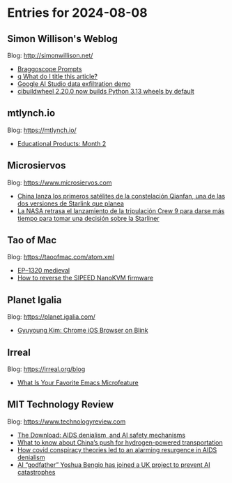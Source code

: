 # Entries for 2024-08-08
## Simon Willison's Weblog 
Blog: http://simonwillison.net/ 

- [Braggoscope Prompts](https://simonwillison.net/2024/Aug/7/braggoscope-prompts/#atom-everything)
- [q What do I title this article?](https://simonwillison.net/2024/Aug/7/q-what-do-i-title-this-article/#atom-everything)
- [Google AI Studio data exfiltration demo](https://simonwillison.net/2024/Aug/7/google-ai-studio-data-exfiltration-demo/#atom-everything)
- [cibuildwheel 2.20.0 now builds Python 3.13 wheels by default](https://simonwillison.net/2024/Aug/6/cibuildwheel/#atom-everything)
## mtlynch.io 
Blog: https://mtlynch.io/ 

- [Educational Products: Month 2](https://mtlynch.io/retrospectives/2024/08/)
## Microsiervos 
Blog: https://www.microsiervos.com 

- [China lanza los primeros satélites de la constelación Qianfan, una de las dos versiones de Starlink que planea](https://www.microsiervos.com/archivo/espacio/china-primeros-satelites-quianfan-version-starlink.html)
- [La NASA retrasa el lanzamiento de la tripulación Crew 9 para darse más tiempo para tomar una decisión sobre la Starliner](https://www.microsiervos.com/archivo/espacio/nasa-retrasa-crew-9-para-margen-starliner.html)
## Tao of Mac 
Blog: https://taoofmac.com/atom.xml 

- [EP–1320 medieval](https://taoofmac.com/space/links/2024/08/07/0831)
- [How to reverse the SIPEED NanoKVM firmware](https://taoofmac.com/space/links/2024/08/07/0758)
## Planet Igalia 
Blog: https://planet.igalia.com/ 

- [Gyuyoung Kim: Chrome iOS Browser on Blink](https://blogs.igalia.com/gyuyoung/2024/08/08/chrome-ios-browser-on-blink/)
## Irreal 
Blog: https://irreal.org/blog 

- [What Is Your Favorite Emacs Microfeature](https://irreal.org/blog/?p=12363)
## MIT Technology Review 
Blog: https://www.technologyreview.com 

- [The Download: AIDS denialism, and AI safety mechanisms](https://www.technologyreview.com/2024/08/07/1095906/the-download-aids-denialism-and-ai-safety-mechanisms/)
- [What to know about China’s push for hydrogen-powered transportation](https://www.technologyreview.com/2024/08/07/1095849/china-hydrogen-truck-bike-coal/)
- [How covid conspiracy theories led to an alarming resurgence in AIDS denialism](https://www.technologyreview.com/2024/08/07/1095762/covid-conspiracies-hiv-aids-denial-public-health/)
- [AI “godfather” Yoshua Bengio has joined a UK project to prevent AI catastrophes](https://www.technologyreview.com/2024/08/07/1095879/ai-godfather-yoshua-bengio-joins-uk-project-to-prevent-ai-catastrophes/)